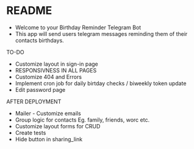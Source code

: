 # README

- Welcome to your Birthday Reminder Telegram Bot
- This app will send users telegram messages reminding them of their contacts birthdays.

TO-DO

- Customize layout in sign-in page
- RESPONSIVNESS IN ALL PAGES
- Customize 404 and Errors
- Implement cron job for daily birtday checks / biweekly token update
- Edit password page

AFTER DEPLOYMENT

- Mailer - Customize emails
- Group logic for contacts Eg. family, friends, worc etc.
- Customize layout forms for CRUD
- Create tests
- Hide button in sharing_link
